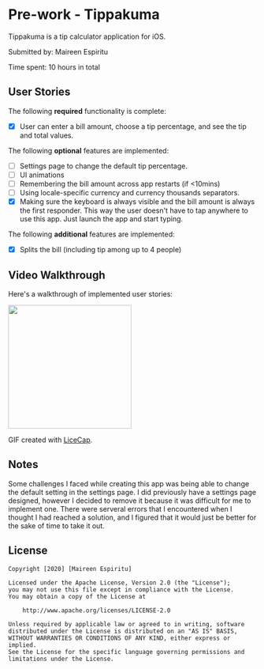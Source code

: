 # Pre-work - Tippakuma

Tippakuma is a tip calculator application for iOS.

Submitted by: Maireen Espiritu

Time spent: 10 hours in total

## User Stories

The following **required** functionality is complete:

* [x] User can enter a bill amount, choose a tip percentage, and see the tip and total values.

The following **optional** features are implemented:
* [ ] Settings page to change the default tip percentage.
* [ ] UI animations
* [ ] Remembering the bill amount across app restarts (if <10mins)
* [ ] Using locale-specific currency and currency thousands separators.
* [x] Making sure the keyboard is always visible and the bill amount is always the first responder. This way the user doesn't have to tap anywhere to use this app. Just launch the app and start typing.

The following **additional** features are implemented:

- [x] Splits the bill (including tip among up to 4 people)

## Video Walkthrough 

Here's a walkthrough of implemented user stories:

<img src='http://g.recordit.co/wfRABeIZmx.gif' width=250><br>

GIF created with [LiceCap](http://www.cockos.com/licecap/).

## Notes

Some challenges I faced while creating this app was being able to change the default setting in the settings page. I did previously have a settings page designed, however I decided to remove it because it was difficult for me to implement one. There were serveral errors that I encountered when I thought I had reached a solution, and I figured that it would just be better for the sake of time to take it out.


## License

    Copyright [2020] [Maireen Espiritu]

    Licensed under the Apache License, Version 2.0 (the "License");
    you may not use this file except in compliance with the License.
    You may obtain a copy of the License at

        http://www.apache.org/licenses/LICENSE-2.0

    Unless required by applicable law or agreed to in writing, software
    distributed under the License is distributed on an "AS IS" BASIS,
    WITHOUT WARRANTIES OR CONDITIONS OF ANY KIND, either express or implied.
    See the License for the specific language governing permissions and
    limitations under the License.
